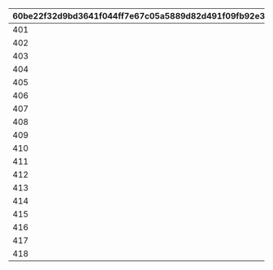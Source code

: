 |60be22f32d9bd3641f044ff7e67c05a5889d82d491f09fb92e3ca16b35f4baf4|85ce5595a31e148cbdceecc272fab7cbbf1ef0e430f28859cdda845a464d67bb|14e3612e563c44187131623925c00061d04ca765e67ca9b7de0b419c32985766|39fca8abe342e5d1330169653ea402fba24fc27f4d7172a13fdbe889cf3eb10e|a2ef58814f094b609cde9fda999696e0756529fe68a5d0297d7f3f75a72eb246|cbc37a611a0343b091a8d2d4c73d92150aa1d46d59e98e7d5cb2cafa2056639a|a8bb901cd2038567abcf006e5969e7785f8216c4279df6a9f6c12cd05e2e2f51|cf9df9a7f28b1c05a733c1494690dc9024ca56a0e83f33f44c71f456ee79df34|e38e6e675de01a3203a9c7b09f559c174ee570adbd62ab8423445ff8f8f6cf62|ed27b853c0de71e6fecb00d98e7db3048c7fc188c1f81d35eba32241b59b1029|8c452f91b515816efcdf4cea78602724a1465189859d21aa56362a5607b34bc8|9586711f8a6312a2f3720d8463bd66938604685058a24fe395afb5948684966e|eb4bbe8724c2b486e83408f05824b0a0627579bde7c7a246a381b0d0f024b9a2|a9f7f39c268fabc7860d8bdc59e8c650295f9751d514fa961a53ebea5fa1bcf3|73192021b32f0a0630d3db2521d13d67f6130e408220ae08adf2b484187bee39|d4fb097c54fd78ab6170b8bfb85e74b09a44e7867969f1dbd690bd52b36e6e39|
| --- | --- | --- | --- | --- | --- | --- | --- | --- | --- | --- | --- | --- | --- | --- | --- |
|401|501|455|3|301|70|-110|201|980|215|2|2|101|1|1|1008201|
|402|502|230|3|302|70|-110|202|515|215|2|2|102|1|2|1008202|
|403|503|230|3|303|70|-110|203|515|215|2|1|103|1|3|1008203|
|404|504|230|3|304|70|-110|204|515|215|2|1|104|1|4|1008204|
|405|505|355|3|305|78|-110|205|787|233|2|2|105|1|5|1008205|
|406|506|355|3|306|78|-110|206|787|233|2|3|106|1|6|1008206|
|407|507|345|3|307|88|-110|207|777|233|2|3|107|1|7|1008207|
|408|508|345|3|308|88|-110|208|777|233|2|1|108|1|8|1008208|
|409|509|345|3|309|88|-110|209|777|233|2|1|109|1|9|1008209|
|410|510|355|3|310|88|-110|210|810|233|2|3|110|1|10|1008210|
|411|511|345|3|311|88|-110|211|777|233|2|2|111|1|11|1008211|
|412|512|230|3|312|70|-110|212|515|215|2|2|112|1|12|1008212|
|413|513|355|3|313|78|-110|213|810|233|2|1|113|1|13|1008213|
|414|514|230|3|314|70|-110|214|515|215|2|1|114|1|14|1008214|
|415|515|230|3|315|70|-110|215|515|215|2|3|115|1|15|1008215|
|416|516|275|3|316|70|-110|216|655|215|2|2|116|1|16|1008216|
|417|517|230|3|317|70|-110|217|515|215|2|3|117|1|17|1008217|
|418|518|345|3|318|88|-110|218|777|233|2|3|118|1|18|1008218|